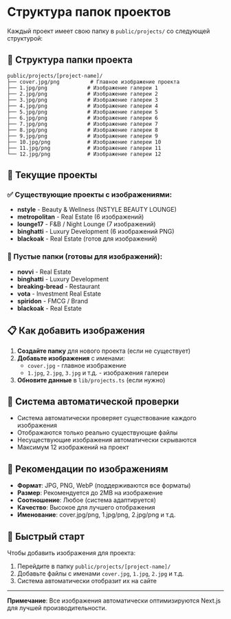 # Структура папок проектов

Каждый проект имеет свою папку в `public/projects/` со следующей структурой:

## 📁 Структура папки проекта

```
public/projects/[project-name]/
├── cover.jpg/png          # Главное изображение проекта
├── 1.jpg/png             # Изображение галереи 1
├── 2.jpg/png             # Изображение галереи 2
├── 3.jpg/png             # Изображение галереи 3
├── 4.jpg/png             # Изображение галереи 4
├── 5.jpg/png             # Изображение галереи 5
├── 6.jpg/png             # Изображение галереи 6
├── 7.jpg/png             # Изображение галереи 7
├── 8.jpg/png             # Изображение галереи 8
├── 9.jpg/png             # Изображение галереи 9
├── 10.jpg/png            # Изображение галереи 10
├── 11.jpg/png            # Изображение галереи 11
└── 12.jpg/png            # Изображение галереи 12
```

## 🎯 Текущие проекты

### ✅ Существующие проекты с изображениями:
- **nstyle** - Beauty & Wellness (NSTYLE BEAUTY LOUNGE)
- **metropolitan** - Real Estate (6 изображений)
- **lounge17** - F&B / Night Lounge (7 изображений)
- **binghatti** - Luxury Development (6 изображений PNG)
- **blackoak** - Real Estate (готов для изображений)

### 📁 Пустые папки (готовы для изображений):
- **novvi** - Real Estate
- **binghatti** - Luxury Development
- **breaking-bread** - Restaurant
- **vota** - Investment Real Estate
- **spiridon** - FMCG / Brand
- **blackoak** - Real Estate

## 📋 Как добавить изображения

1. **Создайте папку** для нового проекта (если не существует)
2. **Добавьте изображения** с именами:
   - `cover.jpg` - главное изображение
   - `1.jpg`, `2.jpg`, `3.jpg` и т.д. - изображения галереи
3. **Обновите данные** в `lib/projects.ts` (если нужно)

## 🔧 Система автоматической проверки

- Система автоматически проверяет существование каждого изображения
- Отображаются только реально существующие файлы
- Несуществующие изображения автоматически скрываются
- Максимум 12 изображений на проект

## 📐 Рекомендации по изображениям

- **Формат**: JPG, PNG, WebP (поддерживаются все форматы)
- **Размер**: Рекомендуется до 2MB на изображение
- **Соотношение**: Любое (система адаптируется)
- **Качество**: Высокое для лучшего отображения
- **Именование**: cover.jpg/png, 1.jpg/png, 2.jpg/png и т.д.

## 🚀 Быстрый старт

Чтобы добавить изображения для проекта:

1. Перейдите в папку `public/projects/[project-name]/`
2. Добавьте файлы с именами `cover.jpg`, `1.jpg`, `2.jpg` и т.д.
3. Система автоматически отобразит их на сайте

---

**Примечание**: Все изображения автоматически оптимизируются Next.js для лучшей производительности. 